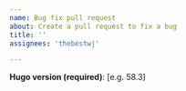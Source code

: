 ```yaml
---
name: Bug fix pull request
about: Create a pull request to fix a bug
title: ''
assignees: 'thebestwj'

---
```


**Hugo version (required)**: [e.g. 58.3]
